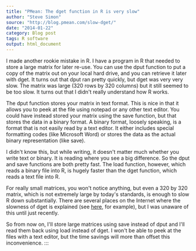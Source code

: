 ```yaml
---
title: "PMean: The dget function in R is very slow"
author: "Steve Simon"
source: "http://blog.pmean.com/slow-dget/"
date: "2014-01-22"
category: Blog post
tags: R software
output: html_document
---
```


I made another rookie mistake in R. I have a program in R that needed to
store a large matrix for later re-use. You can use the dput function to
put a copy of the matrix out on your local hard drive, and you can
retrieve it later with dget. It turns out that dput ran pretty quickly,
but dget was very very slow. The matrix was large (320 rows by 320
columns) but it still seemed to be too slow. It turns out that I didn't
really understand how R works.

<!---More--->

The dput function stores your matrix in text format. This is nice in
that it allows you to peek at the file using notepad or any other text
editor. You could have instead stored your matrix using the save
function, but that stores the data in a binary format. A binary format,
loosely speaking, is a format that is not easily read by a text editor.
It either includes special formatting codes (like Microsoft Word) or
stores the data as the actual binary representation (like save).

I didn't know this, but while writing, it doesn't matter much whether
you write text or binary. It is reading where you see a big difference.
So the dput and save functions are both pretty fast. The load function,
however, which reads a binary file into R, is hugely faster than the
dget function, which reads a text file into R.

For really small matrices, you won't notice anything, but even a 320 by
320 matrix, which is not extremely large by today's standards, is enough
to slow R down substantially. There are several places on the Internet
where the slowness of dget is explained (see
[here](https://stat.ethz.ch/pipermail/r-help/2010-November/258794.html),
for example), but I was unaware of this until just recently.

So from now on, I'll store large matrices using save instead of dput and
I'll read them back using load instead of dget. I won't be able to peek
at the files with a text editor, but the time savings will more than
offset this inconvenience.
:::

